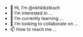 - 👋 Hi, I’m @nkhklkstksch
- 👀 I’m interested in ...
- 🌱 I’m currently learning ...
- 💞️ I’m looking to collaborate on ...
- 📫 How to reach me ...

<!---
nkhklkstksch/nkhklkstksch is a ✨ special ✨ repository because its `README.md` (this file) appears on your GitHub profile.
You can click the Preview link to take a look at your changes.
--->
